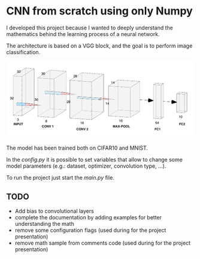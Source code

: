 # CNN from scratch using only Numpy
I developed this project because I wanted to deeply understand the mathematics behind the learning process of a neural network.

The architecture is based on a VGG block, and the goal is to perform image classification.

![architecture](./plots/architecture.png) 

The model has been trained both on CIFAR10 and MNIST.

In the *config.py* it is possible to set variables that allow to change some model parameters (e.g.: dataset, optimizer, convolution type, ...).

To run the project just start the *main.py* file.

## TODO
* Add bias to convolutional layers
* complete the documentation by adding examples for better understanding the math
* remove some configuration flags (used during for the project presentation)
* remove math sample from comments code (used during for the project presentation)
